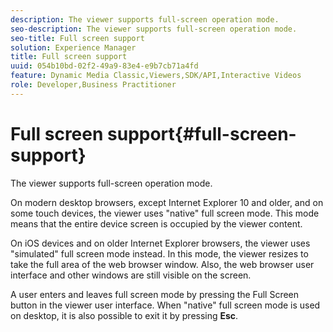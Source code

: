 ```yaml
---
description: The viewer supports full-screen operation mode.
seo-description: The viewer supports full-screen operation mode.
seo-title: Full screen support
solution: Experience Manager
title: Full screen support
uuid: 054b10bd-02f2-49a9-83e4-e9b7cb71a4fd
feature: Dynamic Media Classic,Viewers,SDK/API,Interactive Videos
role: Developer,Business Practitioner
---
```


# Full screen support{#full-screen-support}

The viewer supports full-screen operation mode.

On modern desktop browsers, except Internet Explorer 10 and older, and on some touch devices, the viewer uses "native" full screen mode. This mode means that the entire device screen is occupied by the viewer content.

On iOS devices and on older Internet Explorer browsers, the viewer uses "simulated" full screen mode instead. In this mode, the viewer resizes to take the full area of the web browser window. Also, the web browser user interface and other windows are still visible on the screen.

A user enters and leaves full screen mode by pressing the Full Screen button in the viewer user interface. When "native" full screen mode is used on desktop, it is also possible to exit it by pressing **Esc**. 
